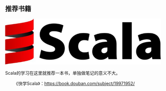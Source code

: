 ## 推荐书籍



![img](./images/scala.jpg)

Scala的学习在这里就推荐一本书，单独做笔记的意义不大。

&emsp;&emsp;《快学Scala》：https://book.douban.com/subject/19971952/

